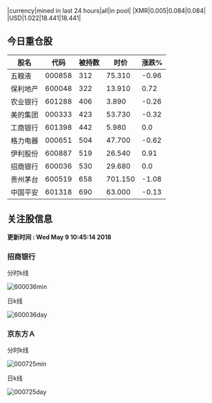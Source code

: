 |currency|mined in last 24 hours|all|in pool|
|XMR|0.005|0.084|0.084|
|USD|1.022|18.441|18.441|

## 今日重仓股 

|股名|代码|被持数|时价|涨跌%|
|---|---|---|---|---|
|五粮液|000858|312|75.310|-0.96|
|保利地产|600048|322|13.910|0.72|
|农业银行|601288|406|3.890|-0.26|
|美的集团|000333|423|53.730|-0.32|
|工商银行|601398|442|5.980|0.0|
|格力电器|000651|504|47.700|-0.62|
|伊利股份|600887|519|26.540|0.91|
|招商银行|600036|530|29.680|0.0|
|贵州茅台|600519|658|701.150|-1.08|
|中国平安|601318|690|63.000|-0.13|

## 关注股信息
**更新时间 : Wed May  9 10:45:14 2018**
### 招商银行 
分时k线

![600036min](http://image.sinajs.cn/newchart/min/n/sh600036.gif)

日k线

![600036day](http://image.sinajs.cn/newchart/daily/n/sh600036.gif)

### 京东方Ａ 
分时k线

![000725min](http://image.sinajs.cn/newchart/min/n/sz000725.gif)

日k线

![000725day](http://image.sinajs.cn/newchart/daily/n/sz000725.gif)
